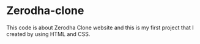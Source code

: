# Zerodha-clone
This code is about Zerodha Clone website and this is my first project that I created by using HTML and CSS.
